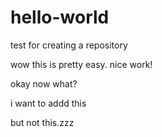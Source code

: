 # hello-world
test for creating a repository

wow this is pretty easy. nice work!

okay now what?


i want to addd this

but not this.zzz
